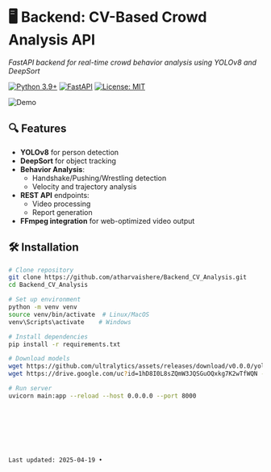 # 🖥️ Backend: CV-Based Crowd Analysis API
*FastAPI backend for real-time crowd behavior analysis using YOLOv8 and DeepSort*

[![Python 3.9+](https://img.shields.io/badge/python-3.9+-blue.svg)](https://www.python.org/)
[![FastAPI](https://img.shields.io/badge/FastAPI-005571?style=flat&logo=fastapi)](https://fastapi.tiangolo.com/)
[![License: MIT](https://img.shields.io/badge/License-MIT-yellow.svg)](https://opensource.org/licenses/MIT)

![Demo](https://media.giphy.com/media/v1.Y2lkPTc5MGI3NjExcDd0d3VkYjV1dW1vN2R6Z2R4eGZ4Z3JtYzNybjBqY2R5dGJmYyZlcD12MV9pbnRlcm5hbF9naWZfYnlfaWQmY3Q9Zw/your-demo-gif-url.gif)

## 🔍 Features
- **YOLOv8** for person detection
- **DeepSort** for object tracking
- **Behavior Analysis**:
  - Handshake/Pushing/Wrestling detection
  - Velocity and trajectory analysis
- **REST API** endpoints:
  - Video processing
  - Report generation
- **FFmpeg integration** for web-optimized video output

## 🛠️ Installation
```bash
# Clone repository
git clone https://github.com/atharvaishere/Backend_CV_Analysis.git
cd Backend_CV_Analysis

# Set up environment
python -m venv venv
source venv/bin/activate  # Linux/MacOS
venv\Scripts\activate    # Windows

# Install dependencies
pip install -r requirements.txt

# Download models
wget https://github.com/ultralytics/assets/releases/download/v0.0.0/yolov8m.pt
wget https://drive.google.com/uc?id=1hD8I0L8sZQmW3JQSGuOQxkg7K2wTfWQN -O osnet_x1_0_imagenet.pth

# Run server
uvicorn main:app --reload --host 0.0.0.0 --port 8000








Last updated: 2025-04-19 •